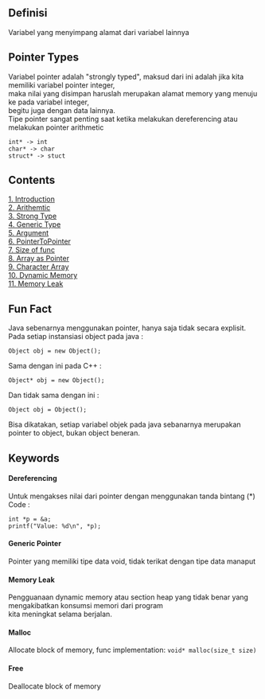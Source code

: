 ## Definisi
Variabel yang menyimpang alamat dari variabel lainnya

## Pointer Types
Variabel pointer adalah "strongly typed", maksud dari ini adalah jika kita memiliki variabel pointer integer,  
maka nilai yang disimpan haruslah merupakan alamat memory yang menuju ke pada variabel integer,  
begitu juga dengan data lainnya.  
Tipe pointer sangat penting saat ketika melakukan dereferencing atau melakukan pointer arithmetic

```
int* -> int
char* -> char
struct* -> stuct
```

## Contents
[1. Introduction](./intro.c)   
[2. Arithemtic](./arithmetic.c)   
[3. Strong Type](./strong.c)    
[4. Generic Type](./generic.c)    
[5. Argument](./argument.c)    
[6. PointerToPointer](./topointer.c)   
[7. Size of func](./size.c)    
[8. Array as Pointer](./array.c)   
[9. Character Array](./string.c)    
[10. Dynamic Memory](./dynamic.c)    
[11. Memory Leak](./leak.cpp)   
 
## Fun Fact
Java sebenarnya menggunakan pointer, hanya saja tidak secara explisit.   
Pada setiap instansiasi object pada java :           
```
Object obj = new Object();
```
Sama dengan ini pada C++ :        
```
Object* obj = new Object();
```
Dan tidak sama dengan ini :        
```
Object obj = Object();
```
Bisa dikatakan, setiap variabel objek pada java sebanarnya merupakan pointer to object, bukan object beneran.     

## Keywords
#### Dereferencing
Untuk mengakses nilai dari pointer dengan menggunakan tanda bintang (*)
Code :  
```
int *p = &a;
printf("Value: %d\n", *p);
```
#### Generic Pointer
Pointer yang memiliki tipe data void, tidak terikat dengan tipe data manaput

#### Memory Leak
Pengguanaan dynamic memory atau section heap yang tidak benar yang mengakibatkan konsumsi memori dari program   
kita meningkat selama berjalan. 

#### Malloc
Allocate block of memory, func implementation: ```void* malloc(size_t size)```

#### Free
Deallocate block of memory

